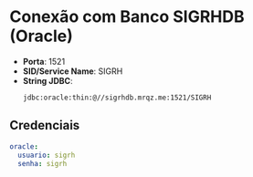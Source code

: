 # Conexão com Banco SIGRHDB (Oracle)

- **Porta**: 1521
- **SID/Service Name**: SIGRH
- **String JDBC**:
  ```
  jdbc:oracle:thin:@//sigrhdb.mrqz.me:1521/SIGRH
  ```

## Credenciais

```yaml
oracle:
  usuario: sigrh
  senha: sigrh
```